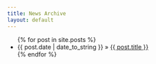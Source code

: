 ```yaml
---
title: News Archive
layout: default
---
```


<ul class="posts">
  {% for post in site.posts %}
    <li><span>{{ post.date | date_to_string }}</span> &raquo; <a href="/json-framework/{{ post.url }}">{{ post.title }}</a></li>
  {% endfor %}
</ul>

